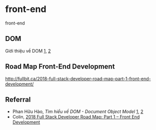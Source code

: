 # front-end
front-end

## DOM

Giới thiệu về DOM [1](https://techmaster.vn/posts/34689/tim-hieu-ve-dom-document-object-model-p1-gioi-thieu), [2](https://techmaster.vn/posts/34690/tim-hieu-dom-document-object-model-p2-dom-tree-va-nodes)

## Road Map Front-End Development

http://fullbit.ca/2018-full-stack-developer-road-map-part-1-front-end-development/


## Referral

- Phan Hữu Hào, *Tìm hiểu về DOM - Document Object Model* [1](https://techmaster.vn/posts/34689/tim-hieu-ve-dom-document-object-model-p1-gioi-thieu), [2](https://techmaster.vn/posts/34690/tim-hieu-dom-document-object-model-p2-dom-tree-va-nodes)
- Colin, [2018 Full Stack Developer Road Map: Part 1 – Front End Development](http://fullbit.ca/2018-full-stack-developer-road-map-part-1-front-end-development/)
